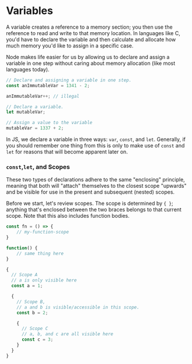 # Variables

A variable creates a reference to a memory section; you then use the reference to read and write to that memory location. In languages like C, you'd have to declare the variable and then calculate and allocate how much memory you'd like to assign in a specific case.

Node makes life easier for us by allowing us to declare and assign a variable in one step without caring about memory allocation (like most languages today).

```js
// Declare and assigning a variable in one step.
const anImmutableVar = 1341 - 2;

anImmutableVar++; // illegal
```

```js
// Declare a variable.
let mutableVar;

// Assign a value to the variable
mutableVar = 1337 + 2;
```

In JS, we declare a variable in three ways: `var`, `const`, and `let`. Generally, if you should remember one thing from this is only to make use of `const` and `let` for reasons that will become apparent later on.

### `const`,`let`, and Scopes

These two types of declarations adhere to the same "enclosing" principle, meaning that both will "attach" themselves to the closest scope "upwards" and be visible for use in the present and subsequent (nested) scopes.

Before we start, let's review scopes. The scope is determined by `{ }`; anything that's enclosed between the two braces belongs to that current scope. Note that this also includes function bodies.

```js
const fn = () => {
	// my-function-scope
}

function() {
	// same thing here
}
```

```js
{
  // Scope A
  // a is only visible here
  const a = 1;

  {
    // Scope B,
    // a and b is visible/accessible in this scope.
    const b = 2;

    {
      // Scope C
      // a, b, and c are all visible here
      const c = 3;
    }
  }
}
```
